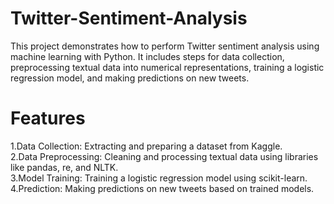 # Twitter-Sentiment-Analysis
This project demonstrates how to perform Twitter sentiment analysis using machine learning with Python. It includes steps for data collection, preprocessing textual data into numerical representations, training a logistic regression model, and making predictions on new tweets.

# Features
1.Data Collection: Extracting and preparing a dataset from Kaggle.  
2.Data Preprocessing: Cleaning and processing textual data using libraries like pandas, re, and NLTK.  
3.Model Training: Training a logistic regression model using scikit-learn.  
4.Prediction: Making predictions on new tweets based on trained models.  

